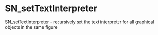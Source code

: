 SN_setTextInterpreter
=====================

SN_setTextInterpreter - recursively set the text interpreter for all graphical objects in the same figure

